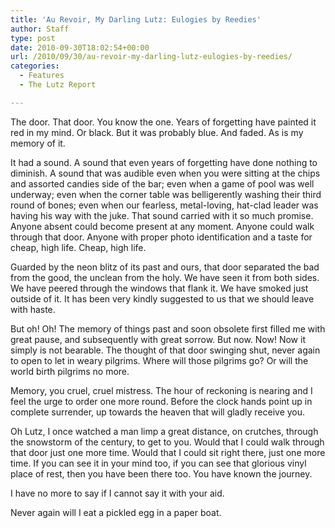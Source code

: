 ```yaml
---
title: 'Au Revoir, My Darling Lutz: Eulogies by Reedies'
author: Staff
type: post
date: 2010-09-30T18:02:54+00:00
url: /2010/09/30/au-revoir-my-darling-lutz-eulogies-by-reedies/
categories:
  - Features
  - The Lutz Report

---
```

The door. That door. You know the one. Years of forgetting have painted it red in my mind. Or black. But it was probably blue. And faded. As is my memory of it.

It had a sound. A sound that even years of forgetting have done nothing to diminish. A sound that was audible even when you were sitting at the chips and assorted candies side of the bar; even when a game of pool was well underway; even when the corner table was belligerently washing their third round of bones; even when our fearless, metal-loving, hat-clad leader was having his way with the juke. That sound carried with it so much promise. Anyone absent could become present at any moment. Anyone could walk through that door. Anyone with proper photo identification and a taste for cheap, high life. Cheap, high life.

Guarded by the neon blitz of its past and ours, that door separated the bad from the good, the unclean from the holy. We have seen it from both sides. We have peered through the windows that flank it. We have smoked just outside of it. It has been very kindly suggested to us that we should leave with haste.

But oh! Oh! The memory of things past and soon obsolete first filled me with great pause, and subsequently with great sorrow. But now. Now! Now it simply is not bearable. The thought of that door swinging shut, never again to open to let in weary pilgrims. Where will those pilgrims go? Or will the world birth pilgrims no more.

Memory, you cruel, cruel mistress. The hour of reckoning is nearing and I feel the urge to order one more round. Before the clock hands point up in complete surrender, up towards the heaven that will gladly receive you.

Oh Lutz, I once watched a man limp a great distance, on crutches, through the snowstorm of the century, to get to you. Would that I could walk through that door just one more time. Would that I could sit right there, just one more time. If you can see it in your mind too, if you can see that glorious vinyl place of rest, then you have been there too. You have known the journey.

I have no more to say if I cannot say it with your aid.

Never again will I eat a pickled egg in a paper boat.